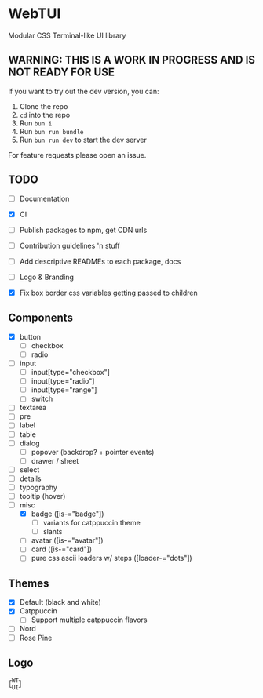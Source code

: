 # WebTUI

Modular CSS Terminal-like UI library

## WARNING: THIS IS A WORK IN PROGRESS AND IS NOT READY FOR USE

If you want to try out the dev version, you can:

1. Clone the repo
2. `cd` into the repo
3. Run `bun i`
4. Run `bun run bundle`
5. Run `bun run dev` to start the dev server

For feature requests please open an issue.

## TODO

- [ ] Documentation
- [x] CI
- [ ] Publish packages to npm, get CDN urls
- [ ] Contribution guidelines 'n stuff
- [ ] Add descriptive READMEs to each package, docs
- [ ] Logo & Branding

- [x] Fix box border css variables getting passed to children

## Components

- [x] button
  - [ ] checkbox
  - [ ] radio
- [ ] input
  - [ ] input[type="checkbox"]
  - [ ] input[type="radio"]
  - [ ] input[type="range"]
  - [ ] switch
- [ ] textarea
- [ ] pre
- [ ] label
- [ ] table
- [ ] dialog
  - [ ] popover (backdrop? + pointer events)
  - [ ] drawer / sheet
- [ ] select
- [ ] details
- [ ] typography
- [ ] tooltip (hover)
- [ ] misc
  - [x] badge ([is-="badge"])
    - [ ] variants for catppuccin theme
    - [ ] slants
  - [ ] avatar ([is-="avatar"])
  - [ ] card ([is-="card"])
  - [ ] pure css ascii loaders w/ steps ([loader-="dots"])

## Themes

- [x] Default (black and white)
- [x] Catppuccin
  - [ ] Support multiple catppuccin flavors
- [ ] Nord
- [ ] Rose Pine

## Logo

```
┌WT┐
└UI┘
```
